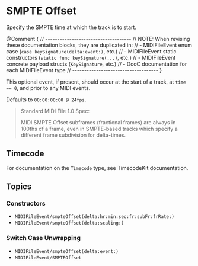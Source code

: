 # SMPTE Offset

Specify the SMPTE time at which the track is to start.

@Comment {
    // ------------------------------------
    // NOTE: When revising these documentation blocks, they are duplicated in:
    //   - MIDIFileEvent enum case (`case keySignature(delta:event:)`, etc.)
    //   - MIDIFileEvent static constructors (`static func keySignature(...)`, etc.)
    //   - MIDIFileEvent concrete payload structs (`KeySignature`, etc.)
    //   - DocC documentation for each MIDIFileEvent type
    // ------------------------------------
}

This optional event, if present, should occur at the start of a track, at `time == 0`, and prior to any MIDI events.

Defaults to `00:00:00:00 @ 24fps`.

> Standard MIDI File 1.0 Spec:
>
> MIDI SMPTE Offset subframes (fractional frames) are always in 100ths of a frame, even in SMPTE-based tracks which specify a different frame subdivision for delta-times.

## Timecode

For documentation on the `Timecode` type, see TimecodeKit documentation.

## Topics

### Constructors

- ``MIDIFileEvent/smpteOffset(delta:hr:min:sec:fr:subFr:frRate:)``
- ``MIDIFileEvent/smpteOffset(delta:scaling:)``

### Switch Case Unwrapping

- ``MIDIFileEvent/smpteOffset(delta:event:)``
- ``MIDIFileEvent/SMPTEOffset``
